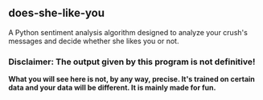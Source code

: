 ## does-she-like-you
A Python sentiment analysis algorithm designed to analyze your crush's messages and decide whether she likes you or not.

### Disclaimer: The output given by this program is not definitive!
**What you will see here is not, by any way, precise. It's trained on certain data
and your data will be different. It is mainly made for fun.**

